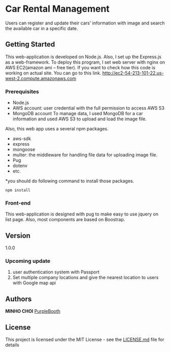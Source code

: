 # Car Rental Management
Users can register and update their cars' information with image and search the available car in a specific date.

## Getting Started
This web-application is developed on Node.js. Also, I set up the Express.js as a web-framework. 
To deploy this program, I set web server with nginx on AWS EC2(amazon ami – free tier). 
If you want to check how this code is working on actual site. You can go to this link.
http://ec2-54-213-101-22.us-west-2.compute.amazonaws.com

### Prerequisites
-	Node.js
-	AWS account: user credential with the full permission to access AWS S3
-	MongoDB account
To manage data, I used MongoDB for a car information and used AWS S3 to upload and load the image file.

Also, this web app uses a several npm packages.
-	aws-sdk
-	express
-	mongoose
-	multer: the middleware for handling file data for uploading image file.
-	Pug
-	dotenv
-	etc.

*you should do following command to install those packages.
```
npm install
```


### Front-end
This web-application is designed with pug to make easy to use jquery on list page.
Also, most components are based on Boostrap.

## Version
1.0.0

### Upcoming update
1.	user authentication system with Passport
2.	Set multiple company locations and give the nearest location to users with Google map api

## Authors
**MINHO CHOI** [PurpleBooth](http://www.minhoproject.studio)

## License
This project is licensed under the MIT License - see the [LICENSE.md](LICENSE.md) file for details

